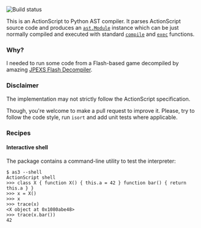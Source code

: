 ![Build status](https://travis-ci.org/eigenein/python-as3.svg?branch=master)

This is an ActionScript to Python AST compiler. It parses ActionScript source code and produces an [`ast.Module`](https://docs.python.org/3/library/ast.html#abstract-grammar) instance which can be just normally compiled and executed with standard [`compile`](https://docs.python.org/3/library/functions.html#compile) and [`exec`](https://docs.python.org/3/library/functions.html#exec) functions.

### Why?

I needed to run some code from a Flash-based game decompiled by amazing [JPEXS Flash Decompiler](https://github.com/jindrapetrik/jpexs-decompiler).

### Disclaimer

The implementation may not strictly follow the ActionScript specification.

Though, you're welcome to make a pull request to improve it. Please, try to follow the code style, run `isort` and add unit tests where applicable.

### Recipes

#### Interactive shell

The package contains a command-line utility to test the interpreter:

```text
$ as3 --shell
ActionScript shell
>>> class X { function X() { this.a = 42 } function bar() { return this.a } }
>>> x = X()
>>> x
>>> trace(x)
<X object at 0x1080abe48>
>>> trace(x.bar())
42
```
